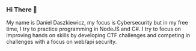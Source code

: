 ### Hi There 👋

My name is Daniel Daszkiewicz, my focus is Cybersecurity but in my free time, I try to practice programming in NodeJS and C#. I try to focus on improving hands on skills by developing CTF challenges and competing in challenges with a focus on web/api security. 

<!--
**dd482IT/dd482IT** is a ✨ _special_ ✨ repository because its `README.md` (this file) appears on your GitHub profile.

Here are some ideas to get you started:

- 🔭 I’m currently working on ...
- 🌱 I’m currently learning ...
- 👯 I’m looking to collaborate on ...
- 🤔 I’m looking for help with ...
- 💬 Ask me about ...
- 📫 How to reach me: ...
- 😄 Pronouns: ...
- ⚡ Fun fact: ...
-->
